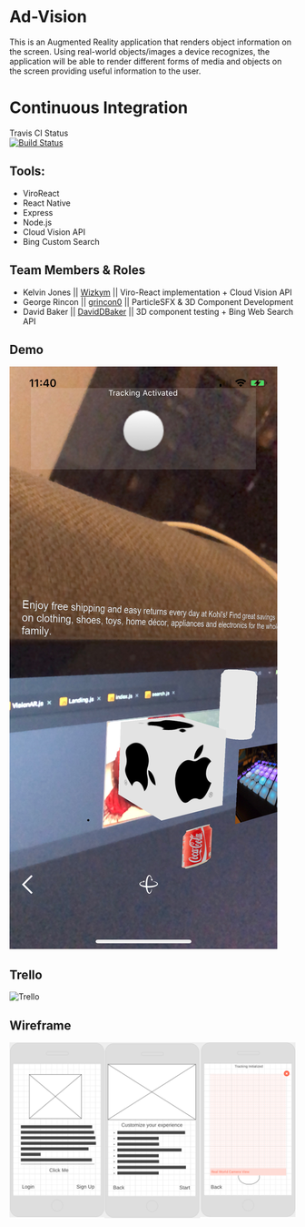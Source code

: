 # Ad-Vision

This is an Augmented Reality application that renders object information on the screen. Using real-world objects/images a device recognizes, the application will be able to render different forms of media and objects on the screen providing useful information to the user. 

# Continuous Integration
Travis CI Status\
[![Build Status](https://travis-ci.com/Wizkym/Ad-Vision.svg?branch=master)](https://travis-ci.com/Wizkym/Ad-Vision)

## Tools:

* ViroReact
* React Native
* Express
* Node.js
* Cloud Vision API
* Bing Custom Search

## Team Members & Roles

* Kelvin Jones || [Wizkym](https://github.com/Wizkym) || Viro-React implementation + Cloud Vision API 
* George Rincon || [grincon0](https://github.com/grincon0) || ParticleSFX & 3D Component Development
* David Baker || [DavidDBaker](https://github.com/DavidDBaker) || 3D component testing + Bing Web Search API

## Demo
![Trello](src/assets/images/demo.jpeg)

## Trello
![Trello](src/js/res/trello.png)

## Wireframe
![Layout](src/js/res/wire.png)

